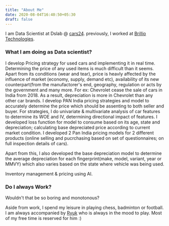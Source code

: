 ```yaml
---
title: "About Me"
date: 2020-08-04T16:40:50+05:30
draft: false
---
```


I am Data Scientist at Dslab @ [cars24](https://www.cars24.com/). previously, I worked at [Brillio Technologies](https://www.brillio.com/). 


### What I am doing as Data scientist?
I develop Pricing strategy for used cars and implementing it in real time. Determining the price of any used items is much difficult than it seems. Apart from its conditions (wear and tear), price is heavly affected by the influence of market (economy, supply, demand etc), availability of its new counterpart(from the manufactorer's end, geography, regulation or acts by the government and many more. For ex: Chevrolet cease the sale of cars in India from 2018. As a result, depreciation is more in Chevrolet than any other car brands.
I develop PAN India pricing strategies and model to accurately determine the price which should be assenting to both seller and buyer. 
For strategies, I do univariate & multivariate analysis of car features to determine its WOE and IV, determining directional impact of features. I developed loss function for model to consume based on its age, state and depreciation; calculating base depreciated price according to current market condition. I developed 2 Pan India pricing models for 2 different products (online selling and pucrchasing based on set of questionnaires; on full inspection details of cars).

Apart from this, I also developed the base depreciation model to determine the average depreciation for each fingerprint(make, model, variant, year or MMVY) which also varies based on the state where vehicle was being used.

Inventory management & pricing using AI.

### Do I always Work?

Wouldn't that be so boring and monotonous? 

Aside from work, I spend my leisure in playing chess, badminton or football. I am always accompanied by [Ryuk]() who is always in the mood to play. Most of my free time is reserved for him :)
